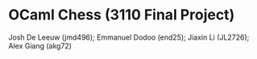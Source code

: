 # OCaml Chess (3110 Final Project)

Josh De Leeuw (jmd496);
Emmanuel Dodoo (end25);
Jiaxin Li (JL2726);
Alex Giang (akg72)
